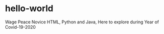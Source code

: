 # hello-world
Wage Peace
Novice HTML, Python and Java, Here to explore during Year of Covid-19-2020
